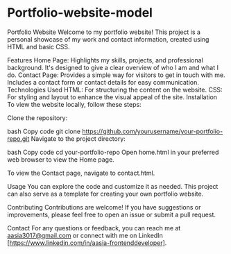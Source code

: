 # Portfolio-website-model

Portfolio Website
Welcome to my portfolio website! This project is a personal showcase of my work and contact information, created using HTML and basic CSS.

Features
Home Page: Highlights my skills, projects, and professional background. It's designed to give a clear overview of who I am and what I do.
Contact Page: Provides a simple way for visitors to get in touch with me. Includes a contact form or contact details for easy communication.
Technologies Used
HTML: For structuring the content on the website.
CSS: For styling and layout to enhance the visual appeal of the site.
Installation
To view the website locally, follow these steps:

Clone the repository:

bash
Copy code
git clone https://github.com/yourusername/your-portfolio-repo.git
Navigate to the project directory:

bash
Copy code
cd your-portfolio-repo
Open home.html in your preferred web browser to view the Home page.

To view the Contact page, navigate to contact.html.

Usage
You can explore the code and customize it as needed. This project can also serve as a template for creating your own portfolio website.

Contributing
Contributions are welcome! If you have suggestions or improvements, please feel free to open an issue or submit a pull request.

Contact
For any questions or feedback, you can reach me at aasia3017@gmail.com or connect with me on LinkedIn [https://www.linkedin.com/in/aasia-frontenddeveloper].

